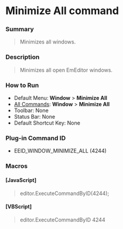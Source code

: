 # Minimize All command

### Summary

> Minimizes all windows.

### Description

> Minimizes all open EmEditor windows.

### How to Run

- Default Menu: **Window** \> **Minimize All**
- [All Commands](../tools/all_commands): **Window**
\> **Minimize All**
- Toolbar: None
- Status Bar: None
- Default Shortcut Key: None

### Plug-in Command ID

- EEID\_WINDOW\_MINIMIZE\_ALL (4244)

### Macros

#### \[JavaScript\]

> editor.ExecuteCommandByID(4244);

#### \[VBScript\]

> editor.ExecuteCommandByID 4244
